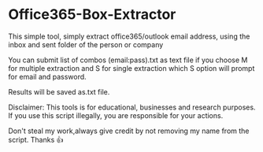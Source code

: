 # Office365-Box-Extractor

This simple tool, simply extract office365/outlook email address, using the inbox and sent folder of the person or company

You can submit list of combos (email:pass).txt as text file if you choose M for multiple extraction and S for single extraction which S option will prompt for email and password.

Results will be saved as.txt file.

Disclaimer: 
This tools is for educational, businesses and research purposes. If you use this script illegally, you are responsible for your actions.

Don't steal my work,always give credit by not removing my name from the script. Thanks 👍
